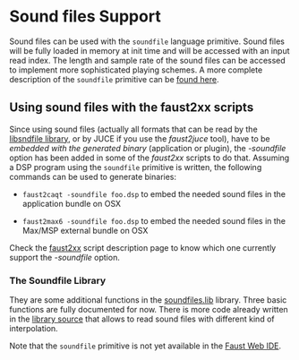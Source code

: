 # Sound files Support

Sound files can be used with the `soundfile` language primitive. Sound files will be fully loaded in memory at init time and will be accessed with an input read index. The length and sample rate of the sound files can be accessed to implement more sophisticated playing schemes. A more complete description of the `soundfile` primitive can be [found here](https://faustdoc.grame.fr/manual/syntax/#soundfile-primitive).

## Using sound files with the faust2xx scripts

Since using sound files (actually all formats that can be read by the [libsndfile library](http://www.mega-nerd.com/libsndfile/), or by JUCE if you use the *faust2juce* tool), have to be *embedded with the generated binary* (application or plugin), the *-soundfile* option has been added in some of the *faust2xx* scripts to do that. Assuming a DSP program using the  `soundfile` primitive is written, the following commands can be used to generate binaries:

- `faust2caqt -soundfile foo.dsp` to embed the needed sound files in the application bundle on OSX

- `faust2max6 -soundfile foo.dsp` to embed the needed sound files in the Max/MSP external bundle on OSX

Check the [faust2xx]( https://faustdoc.grame.fr/manual/tools/) script description page to know which one currently support the *-soundfile* option.

### The Soundfile Library

They are some additional functions in the [soundfiles.lib](https://faustlibraries.grame.fr/libs/soundfiles/) library. Three basic functions are fully documented for now. There is more code already written in the [library source](https://github.com/grame-cncm/faustlibraries/blob/master/soundfiles.lib) that allows to read sound files with different kind of interpolation.

Note that the `soundfile` primitive is not yet available in the [Faust Web IDE](https://faustide.grame.fr).
